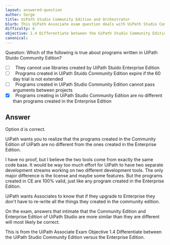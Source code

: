 ```yaml
---
layout: answered-question
author: Serge
title: UiPath Studio Community Edition and Orchestrator
blurb: This UiPath Associate exam question deals with UiPath Studio Community Edition and the Orchestrator
difficulty: 6
objective: 1.4 Differentiate between the UiPath Studio Community Edition versus the Enterprise Edition
canonical: 
---
```


Question: Which of the following is true about programs written in UiPath Stuido Community Edition?

- [ ] &nbsp;  They cannot use libraries created by UiPath Stuido Enterprise Edition 
- [ ] &nbsp;  Programs created in UiPath Stuido Community Edition expire if the 60 day trial is not extended
- [ ] &nbsp;  Programs created in UiPath Studio Community Edition cannot pass arguments between projects
- [x] &nbsp;  Programs creating in UiPath Studio Community Edition are no different than programs created in the Enterprise Edition

## Answer

Option d is correct.

UiPath wants you to realize that the programs created in the Community Edition of UiPath are no different from the ones created in the Enterprise Edition.

I have no proof, but I believe the two tools come from exactly the same code base. It would be way too much effort for UiPath to have two separate development streams working on two different development tools. The only major difference is the license and maybe some features. But the programs created in CE are 100% valid, just like any program created in the Enterprise Edition.

UiPath wants Associates to know that if they upgrade to Enterprise they don't have to re-write all the things they created in the community edition. 

On the exam, answers that intimate that the Community Edition and Enterprise Edition of UiPath Studio are more similar than they are different will most likely be correct.

This is from the UiPath Associate Exam Objective 1.4 Differentiate between the UiPath Studio Community Edition versus the Enterprise Edition.



